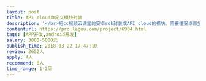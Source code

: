 ```yaml
---                
layout: post       
title: API cloud自定义模块封装           
description: '</br>把cc视频云课堂的安卓sdk封装成API cloud的模块。需要懂安卓原生开发和了解API cloud混合开发框架</br>'     
contenturl: https://pro.lagou.com/project/6904.html      
tags: [APP开发,android开发]            
salary: 3000-5000元          
publish_time: 2018-03-22 17:47:10         
review: 2652人                   
apply: 4人                   
recommend: 0人                   
time_range: 1-2周              
---                 
```

